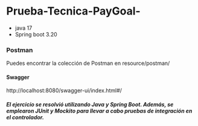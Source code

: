 # Prueba-Tecnica-PayGoal-
<ul>
    <li>
        java 17
    </li>
    <li>
        Spring boot 3.20
    </li>
</ul>
<h3>Postman</h3>
Puedes encontrar la colección de Postman en resource/postman/

<h4>Swagger</h4>
http://localhost:8080/swagger-ui/index.html#/

<h5>El ejercicio se resolvió utilizando Java y Spring Boot. Además, se emplearon JUnit y Mockito para llevar a cabo pruebas de integración en el controlador.</h5>

